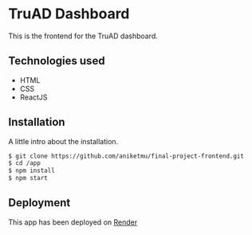 
# TruAD Dashboard

This is the frontend for the TruAD dashboard.

## Technologies used

- HTML
- CSS
- ReactJS


## Installation

A little intro about the installation.

```bash
$ git clone https://github.com/aniketmu/final-project-frontend.git
$ cd /app
$ npm install
$ npm start
```


## Deployment

This app has been deployed on [Render](https://truad-frontend.onrender.com)

